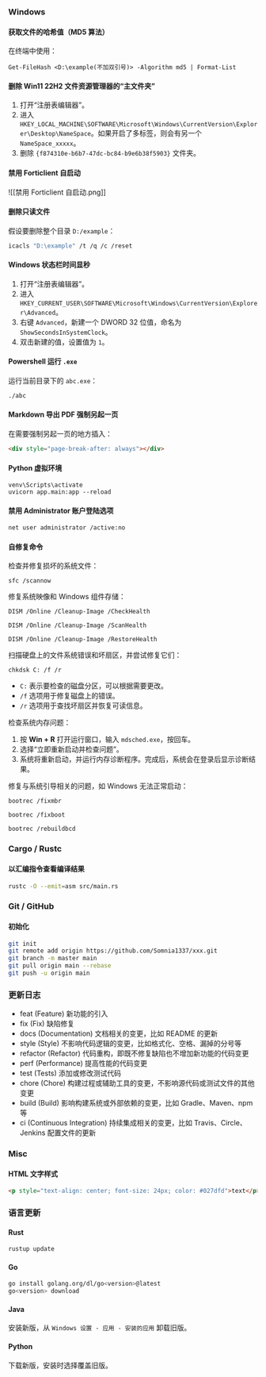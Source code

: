### Windows

#### 获取文件的哈希值（MD5 算法）

在终端中使用：

```
Get-FileHash <D:\example(不加双引号)> -Algorithm md5 | Format-List
```

#### 删除 Win11 22H2 文件资源管理器的“主文件夹”

1. 打开“注册表编辑器”。
2. 进入 `HKEY_LOCAL_MACHINE\SOFTWARE\Microsoft\Windows\CurrentVersion\Explorer\Desktop\NameSpace`。如果开启了多标签，则会有另一个 `NameSpace_xxxxx`。
3. 删除 `{f874310e-b6b7-47dc-bc84-b9e6b38f5903}` 文件夹。

#### 禁用 Forticlient 自启动

![[禁用 Forticlient 自启动.png]]

#### 删除只读文件

假设要删除整个目录 `D:/example`：

```sh
icacls "D:\example" /t /q /c /reset
```

#### Windows 状态栏时间显秒

1. 打开“注册表编辑器”。
2. 进入 `HKEY_CURRENT_USER\SOFTWARE\Microsoft\Windows\CurrentVersion\Explorer\Advanced`。
3. 右键 `Advanced`，新建一个 DWORD 32 位值，命名为 `ShowSecondsInSystemClock`。
4. 双击新建的值，设置值为 `1`。

#### Powershell 运行 `.exe`

运行当前目录下的 `abc.exe`：

```sh
./abc
```

#### Markdown 导出 PDF 强制另起一页

在需要强制另起一页的地方插入：

```html
<div style="page-break-after: always"></div>
```

#### Python 虚拟环境

```text
venv\Scripts\activate
uvicorn app.main:app --reload
```

#### 禁用 Administrator 账户登陆选项

```sh
net user administrator /active:no
```

#### 自修复命令

检查并修复损坏的系统文件：

```
sfc /scannow
```

修复系统映像和 Windows 组件存储：

```
DISM /Online /Cleanup-Image /CheckHealth
```

```
DISM /Online /Cleanup-Image /ScanHealth
```

```
DISM /Online /Cleanup-Image /RestoreHealth
```

扫描硬盘上的文件系统错误和坏扇区，并尝试修复它们：

```
chkdsk C: /f /r
```

- `C:` 表示要检查的磁盘分区，可以根据需要更改。
- `/f` 选项用于修复磁盘上的错误。
- `/r` 选项用于查找坏扇区并恢复可读信息。

检查系统内存问题：

1. 按 **Win + R** 打开运行窗口，输入 `mdsched.exe`，按回车。
2. 选择“立即重新启动并检查问题”。
3. 系统将重新启动，并运行内存诊断程序。完成后，系统会在登录后显示诊断结果。

修复与系统引导相关的问题，如 Windows 无法正常启动：

```
bootrec /fixmbr
```

```
bootrec /fixboot
```

```
bootrec /rebuildbcd
```

### Cargo / Rustc

#### 以汇编指令查看编译结果

```sh
rustc -O --emit=asm src/main.rs
```

### Git / GitHub

#### 初始化

```sh
git init
git remote add origin https://github.com/Somnia1337/xxx.git
git branch -m master main
git pull origin main --rebase
git push -u origin main
```

### 更新日志

- feat (Feature) 新功能的引入
- fix (Fix) 缺陷修复
- docs (Documentation) 文档相关的变更，比如 README 的更新
- style (Style) 不影响代码逻辑的变更，比如格式化、空格、漏掉的分号等
- refactor (Refactor) 代码重构，即既不修复缺陷也不增加新功能的代码变更
- perf (Performance) 提高性能的代码变更
- test (Tests) 添加或修改测试代码
- chore (Chore) 构建过程或辅助工具的变更，不影响源代码或测试文件的其他变更
- build (Build) 影响构建系统或外部依赖的变更，比如 Gradle、Maven、npm 等
- ci (Continuous Integration) 持续集成相关的变更，比如 Travis、Circle、Jenkins 配置文件的更新

### Misc

#### HTML 文字样式

```html
<p style="text-align: center; font-size: 24px; color: #027dfd">text</p>
```

### 语言更新

#### Rust

```sh
rustup update
```

#### Go

```sh
go install golang.org/dl/go<version>@latest
go<version> download
```

#### Java

安装新版，从 `Windows 设置 - 应用 - 安装的应用` 卸载旧版。

#### Python

下载新版，安装时选择覆盖旧版。